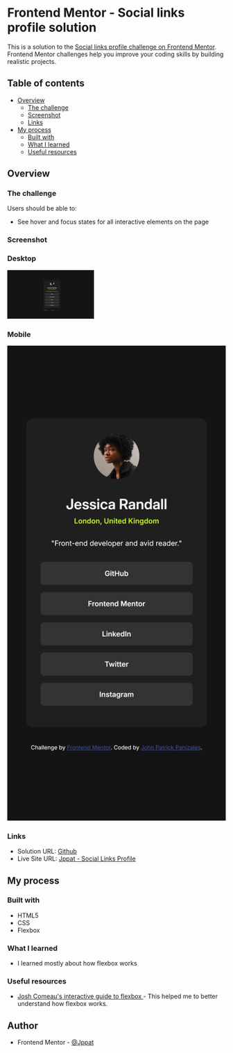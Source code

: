 # Frontend Mentor - Social links profile solution

This is a solution to the [Social links profile challenge on Frontend Mentor](https://www.frontendmentor.io/challenges/social-links-profile-UG32l9m6dQ). Frontend Mentor challenges help you improve your coding skills by building realistic projects. 

## Table of contents

- [Overview](#overview)
  - [The challenge](#the-challenge)
  - [Screenshot](#screenshot)
  - [Links](#links)
- [My process](#my-process)
  - [Built with](#built-with)
  - [What I learned](#what-i-learned)
  - [Useful resources](#useful-resources)

## Overview

### The challenge

Users should be able to:

- See hover and focus states for all interactive elements on the page

### Screenshot

### Desktop
<!-- ![](./result_desktop.png) -->
<img src="./result_desktop.png" alt="desktop view of social links profile" width="200"/>

### Mobile
<img src="./result_mobile.png" alt="mobile view of social links profile" width="900"/>

### Links

- Solution URL: [Github](https://your-solution-url.com)
- Live Site URL: [Jppat - Social Links Profile](https://jppat.github.io/frontend_mentor/social-links-profile-main/index.html)

## My process

### Built with

- HTML5
- CSS
- Flexbox

### What I learned

- I learned mostly about how flexbox works

### Useful resources

- [Josh Comeau's interactive guide to flexbox ](https://www.joshwcomeau.com/css/interactive-guide-to-flexbox/) - This helped me to better understand how flexbox works.

## Author

- Frontend Mentor - [@Jppat](https://www.frontendmentor.io/profile/Jppat)